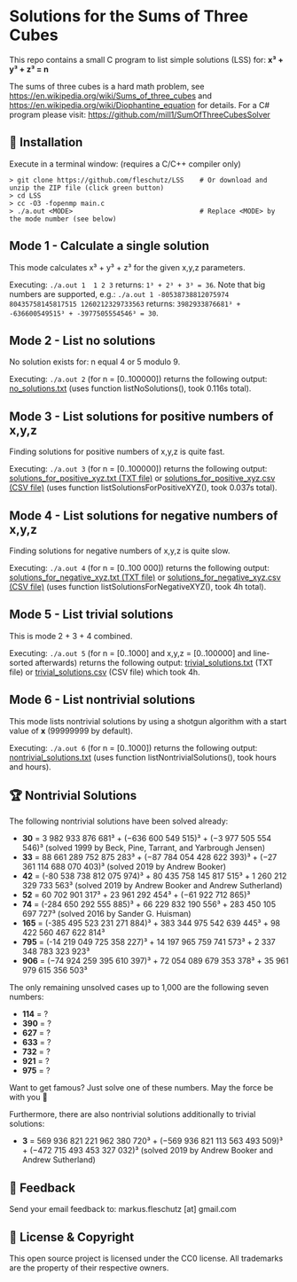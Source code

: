 Solutions for the Sums of Three Cubes
=====================================
This repo contains a small C program to list simple solutions (LSS) for: **x³ + y³ + z³ = n**

The sums of three cubes is a hard math problem, see https://en.wikipedia.org/wiki/Sums_of_three_cubes and https://en.wikipedia.org/wiki/Diophantine_equation for details. For a C# program please visit: https://github.com/mill1/SumOfThreeCubesSolver


🔧 Installation
----------------
Execute in a terminal window: (requires a C/C++ compiler only)
```
> git clone https://github.com/fleschutz/LSS    # Or download and unzip the ZIP file (click green button)
> cd LSS
> cc -O3 -fopenmp main.c 
> ./a.out <MODE>                                # Replace <MODE> by the mode number (see below)
```

Mode 1 - Calculate a single solution
-------------------------------------
This mode calculates x³ + y³ + z³ for the given x,y,z parameters.

Executing: `./a.out 1  1 2 3` returns: `1³ + 2³ + 3³ = 36`. Note that big numbers are supported, e.g.: `./a.out 1 -80538738812075974 80435758145817515 1260212329733563` returns: `3982933876681³ + -636600549515³ + -3977505554546³ = 30`.


Mode 2 - List no solutions
--------------------------
No solution exists for: n equal 4 or 5 modulo 9.

Executing: `./a.out 2` (for n = [0..100000]) returns the following output: [no_solutions.txt](Solutions/no_solutions.txt) (uses function listNoSolutions(), took 0.116s total).


Mode 3 - List solutions for positive numbers of x,y,z
-----------------------------------------------------
Finding solutions for positive numbers of x,y,z is quite fast.

Executing: `./a.out 3` (for n = [0..100000]) returns the following output: [solutions_for_positive_xyz.txt (TXT file)](Solutions/solutions_for_positive_xyz.txt) or [solutions_for_positive_xyz.csv (CSV file)](Solutions/solutions_for_positive_xyz.csv) (uses function listSolutionsForPositiveXYZ(), took 0.037s total).


Mode 4 - List solutions for negative numbers of x,y,z
-----------------------------------------------------
Finding solutions for negative numbers of x,y,z is quite slow.

Executing: `./a.out 4` (for n = [0..100 000]) returns the following output: [solutions_for_negative_xyz.txt (TXT file)](Solutions/solutions_for_negative_xyz.txt) or [solutions_for_negative_xyz.csv (CSV file)](Solutions/solutions_for_negative_xyz.csv) (uses function listSolutionsForNegativeXYZ(), took 4h total).


Mode 5 - List trivial solutions
-------------------------------
This is mode 2 + 3 + 4 combined.

Executing: `./a.out 5` (for n = [0..1000] and x,y,z = [0..100000] and line-sorted afterwards) returns the following output: [trivial_solutions.txt](Solutions/trivial_solutions.txt) (TXT file) or [trivial_solutions.csv](Results/trivial_solutions.csv) (CSV file) which took 4h.


Mode 6 - List nontrivial solutions
----------------------------------
This mode lists nontrivial solutions by using a shotgun algorithm with a start value of **x** (99999999 by default).

Executing: `./a.out 6` (for n = [0..1000]) returns the following output: [nontrivial_solutions.txt](Solutions/nontrivial_solutions.txt) (uses function listNontrivialSolutions(), took hours and hours).

🏆 Nontrivial Solutions
------------------------
The following nontrivial solutions have been solved already:

* **30** = 3 982 933 876 681³ + (−636 600 549 515)³ + (−3 977 505 554 546)³ (solved 1999 by Beck, Pine, Tarrant, and Yarbrough Jensen)
* **33** = 88 661 289 752 875 283³ + (−87 784 054 428 622 393)³ + (−27 361 114 688 070 403)³   (solved 2019 by Andrew Booker)
* **42** = (-80 538 738 812 075 974)³ + 80 435 758 145 817 515³ + 1 260 212 329 733 563³  (solved 2019 by Andrew Booker and Andrew Sutherland)
* **52** = 60 702 901 317³ + 23 961 292 454³ + (−61 922 712 865)³
* **74** = (-284 650 292 555 885)³ + 66 229 832 190 556³ + 283 450 105 697 727³     (solved 2016 by Sander G. Huisman)
* **165** = (-385 495 523 231 271 884)³ + 383 344 975 542 639 445³ + 98 422 560 467 622 814³
* **795** = (-14 219 049 725 358 227)³ + 14 197 965 759 741 573³ + 2 337 348 783 323 923³
* **906** = (−74 924 259 395 610 397)³ + 72 054 089 679 353 378³ + 35 961 979 615 356 503³

The only remaining unsolved cases up to 1,000 are the following seven numbers:

* **114** = ?
* **390** = ?
* **627** = ?
* **633** = ?
* **732** = ?
* **921** = ?
* **975** = ?

Want to get famous? Just solve one of these numbers. May the force be with you 🖖

Furthermore, there are also nontrivial solutions additionally to trivial solutions:

* **3** = 569 936 821 221 962 380 720³ + (−569 936 821 113 563 493 509)³ + (−472 715 493 453 327 032)³ (solved 2019 by Andrew Booker and Andrew Sutherland)

📧 Feedback
------------
Send your email feedback to: markus.fleschutz [at] gmail.com


🤝 License & Copyright
-----------------------
This open source project is licensed under the CC0 license. All trademarks are the property of their respective owners.
